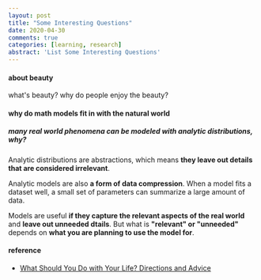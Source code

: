 ```yaml
---
layout: post
title: "Some Interesting Questions"
date: 2020-04-30
comments: true
categories: [learning, research]
abstract: 'List Some Interesting Questions'
--- 
```



#### about beauty  
what's beauty?  why do people enjoy the beauty?  

#### why do math models fit in with the natural world  
##### many real world phenomena can be modeled with analytic distributions, why?  

Analytic distributions are abstractions, which means **they leave out details that are considered irrelevant**.  

Analytic models are also **a form of data compression**. When a model fits a dataset well, a small set of parameters can summarize a large amount of data.   

Models are useful **if they capture the relevant aspects of the real world** and **leave out unneeded dtails**. But what is **"relevant" or "unneeded"** depends on **what you are planning to use the model for**. 



#### reference 
* [What Should You Do with Your Life? Directions and Advice](https://guzey.com/personal/what-should-you-do-with-your-life/)
